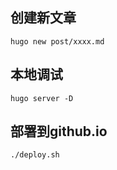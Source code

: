 ## 创建新文章
```shell
hugo new post/xxxx.md
```

## 本地调试

```shell
hugo server -D
```

## 部署到github.io
```shell
./deploy.sh
```
